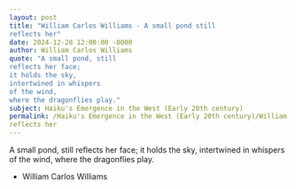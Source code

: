```yaml
---
layout: post
title: "William Carlos Williams - A small pond still
reflects her"
date: 2024-12-28 12:00:00 -0000
author: William Carlos Williams
quote: "A small pond, still
reflects her face;
it holds the sky,
intertwined in whispers
of the wind,
where the dragonflies play."
subject: Haiku's Emergence in the West (Early 20th century)
permalink: /Haiku's Emergence in the West (Early 20th century)/William Carlos Williams/William Carlos Williams - A small pond still
reflects her
---
```


A small pond, still
reflects her face;
it holds the sky,
intertwined in whispers
of the wind,
where the dragonflies play.

- William Carlos Williams
